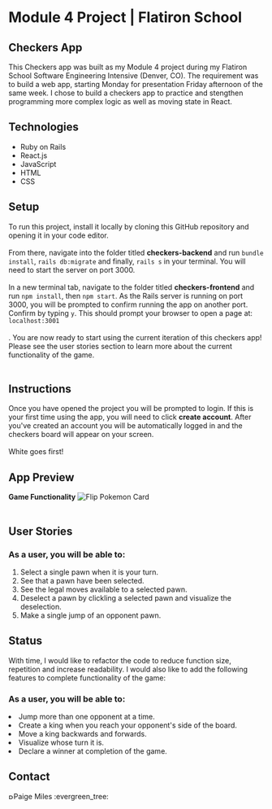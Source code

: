 <h1>Module 4 Project | Flatiron School</h1>
<h2>Checkers App</h2>
<p>
This Checkers app was built as my Module 4 project during my Flatiron School Software Engineering Intensive (Denver, CO). The requirement was to build a web app, starting Monday for presentation Friday afternoon of the same week. I chose to build a checkers app to practice and stengthen programming more complex logic as well as moving state in React.<br>
</p>

<h2>Technologies</h2>

<ul>
 <li>Ruby on Rails</li>
 <li>React.js</li>
 <li>JavaScript</li>
 <li>HTML</li>
 <li>CSS</li>
</ul>

<h2>Setup</h2>
To run this project, install it locally by cloning this GitHub repository and opening it in your code editor.<br><br>
From there, navigate into the folder titled <b>checkers-backend</b> and run <code>bundle install</code>, <code>rails db:migrate</code> and finally, <code>rails s</code> in your terminal. You will need to start the server on port 3000.<br><br>
In a new terminal tab, navigate to the folder titled <b>checkers-frontend</b> and run <code>npm install</code>, then <code>npm start</code>. As the Rails server is running on port 3000, you will be prompted to confirm running the app on another port. Confirm by typing <code>y</code>. This should prompt your browser to open a page at: <code>localhost:3001</code><br><br>.
You are now ready to start using the current iteration of this checkers app! Please see the user stories section to learn more about the current functionality of the game.<br><br>

<h2>Instructions</h2>
Once you have opened the project you will be prompted to login. If this is your first time using the app, you will need to click <b>create account</b>. After you've created an account you will be automatically logged in and the checkers board will appear on your screen.<br><br>
White goes first!

<h2>App Preview</h2>
<b>Game Functionality</b>
<img src="https://giphy.com/gifs/FLaUdf3JXr0Hf7a8gf/html5" alt="Flip Pokemon Card" border="0"><br><br>

<h2>User Stories</h2>

<h3>As a user, you will be able to:</h3>

<ol>
 <li>Select a single pawn when it is your turn.</li>
 
 <li>See that a pawn have been selected.</li>
 <li>See the legal moves available to a selected pawn.</li>
 <li>Deselect a pawn by clickling a selected pawn and visualize the deselection.</li>
 <li>Make a single jump of an opponent pawn.</li>
</ol>

<h2>Status</h2>

With time, I would like to refactor the code to reduce function size, repetition and increase readability. I would also like to add the following features to complete functionality of the game:

<h3>As a user, you will be able to:</h3>

<li>Jump more than one opponent at a time.</li>
<li>Create a king when you reach your opponent's side of the board.</li>
<li>Move a king backwards and forwards.</li>
<li>Visualize whose turn it is.</li>
<li>Declare a winner at completion of the game.</li>

<h2>Contact</h2>
<a href="https://www.linkedin.com/in/paigelmiles/"><img src="https://user-images.githubusercontent.com/68958970/94946276-dc7b8a00-04a9-11eb-9431-366689b9fa06.png" alt="Paige Miles" style="width:10px;height:10px;"></a>Paige Miles :evergreen_tree:<br>
